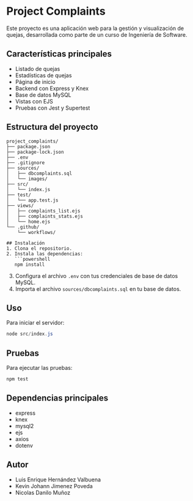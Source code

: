 # Project Complaints

Este proyecto es una aplicación web para la gestión y visualización de quejas, desarrollada como parte de un curso de Ingeniería de Software.

## Características principales
- Listado de quejas
- Estadísticas de quejas
- Página de inicio
- Backend con Express y Knex
- Base de datos MySQL
- Vistas con EJS
- Pruebas con Jest y Supertest

## Estructura del proyecto
```
project_complaints/
├── package.json
├── package-lock.json
├── .env
├── .gitignore
├── sources/
│   ├── dbcomplaints.sql
│   └── images/
├── src/
│   └── index.js
├── test/
│   └── app.test.js
├── views/
│   ├── complaints_list.ejs
│   ├── complaints_stats.ejs
│   └── home.ejs
└── .github/
    └── workflows/

## Instalación
1. Clona el repositorio.
2. Instala las dependencias:
   ```powershell
   npm install
   ```
3. Configura el archivo `.env` con tus credenciales de base de datos MySQL.
4. Importa el archivo `sources/dbcomplaints.sql` en tu base de datos.

## Uso
Para iniciar el servidor:
```powershell
node src/index.js
```

## Pruebas
Para ejecutar las pruebas:
```powershell
npm test
```

## Dependencias principales
- express
- knex
- mysql2
- ejs
- axios
- dotenv

## Autor
- Luis Enrique Hernández Valbuena 
- Kevin Johann Jimenez Poveda 
- Nicolas Danilo Muñoz 
